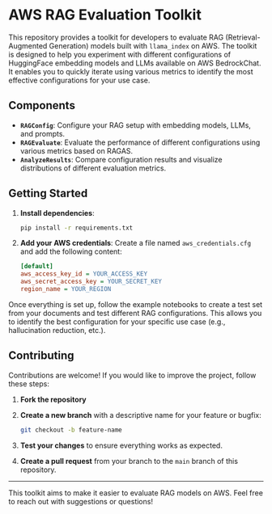 # AWS RAG Evaluation Toolkit

This repository provides a toolkit for developers to evaluate RAG (Retrieval-Augmented Generation) models built with `llama_index` on AWS. The toolkit is designed to help you experiment with different configurations of HuggingFace embedding models and LLMs available on AWS BedrockChat. It enables you to quickly iterate using various metrics to identify the most effective configurations for your use case.

## Components

- **`RAGConfig`**: Configure your RAG setup with embedding models, LLMs, and prompts.
- **`RAGEvaluate`**: Evaluate the performance of different configurations using various metrics based on RAGAS.
- **`AnalyzeResults`**: Compare configuration results and visualize distributions of different evaluation metrics.

## Getting Started


1. **Install dependencies**:
    ```bash
    pip install -r requirements.txt
    ```

2. **Add your AWS credentials**:
   Create a file named `aws_credentials.cfg` and add the following content:
    ```ini
    [default]
    aws_access_key_id = YOUR_ACCESS_KEY
    aws_secret_access_key = YOUR_SECRET_KEY
    region_name = YOUR_REGION
    ```

Once everything is set up, follow the example notebooks to create a test set from your documents and test different RAG configurations. This allows you to identify the best configuration for your specific use case (e.g., hallucination reduction, etc.).

## Contributing

Contributions are welcome! If you would like to improve the project, follow these steps:

1. **Fork the repository**
2. **Create a new branch** with a descriptive name for your feature or bugfix:
    ```bash
    git checkout -b feature-name
    ```

3. **Test your changes** to ensure everything works as expected.

5. **Create a pull request** from your branch to the `main` branch of this repository.

---

This toolkit aims to make it easier to evaluate RAG models on AWS. Feel free to reach out with suggestions or questions!




